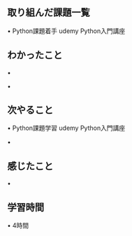 ## 取り組んだ課題一覧
• Python課題着手 udemy  Python入門講座

## わかったこと
• 

• 

## 次やること
• Python課題学習  udemy Python入門講座

• 

## 感じたこと
• 
## 学習時間
• 4時間